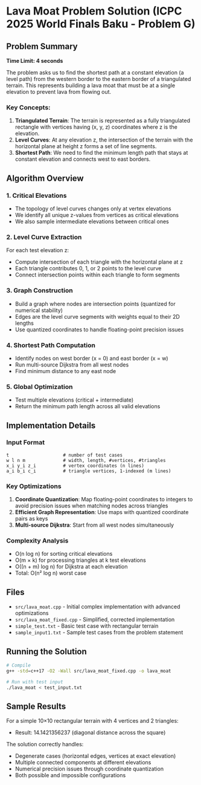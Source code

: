 # Lava Moat Problem Solution (ICPC 2025 World Finals Baku - Problem G)

## Problem Summary

**Time Limit: 4 seconds**

The problem asks us to find the shortest path at a constant elevation (a level path) from the western border to the eastern border of a triangulated terrain. This represents building a lava moat that must be at a single elevation to prevent lava from flowing out.

### Key Concepts:
1. **Triangulated Terrain**: The terrain is represented as a fully triangulated rectangle with vertices having (x, y, z) coordinates where z is the elevation.
2. **Level Curves**: At any elevation z, the intersection of the terrain with the horizontal plane at height z forms a set of line segments.
3. **Shortest Path**: We need to find the minimum length path that stays at constant elevation and connects west to east borders.

## Algorithm Overview

### 1. Critical Elevations
- The topology of level curves changes only at vertex elevations
- We identify all unique z-values from vertices as critical elevations
- We also sample intermediate elevations between critical ones

### 2. Level Curve Extraction
For each test elevation z:
- Compute intersection of each triangle with the horizontal plane at z
- Each triangle contributes 0, 1, or 2 points to the level curve
- Connect intersection points within each triangle to form segments

### 3. Graph Construction
- Build a graph where nodes are intersection points (quantized for numerical stability)
- Edges are the level curve segments with weights equal to their 2D lengths
- Use quantized coordinates to handle floating-point precision issues

### 4. Shortest Path Computation
- Identify nodes on west border (x = 0) and east border (x = w)
- Run multi-source Dijkstra from all west nodes
- Find minimum distance to any east node

### 5. Global Optimization
- Test multiple elevations (critical + intermediate)
- Return the minimum path length across all valid elevations

## Implementation Details

### Input Format
```
t                    # number of test cases
w l n m              # width, length, #vertices, #triangles
x_i y_i z_i          # vertex coordinates (n lines)
a_i b_i c_i          # triangle vertices, 1-indexed (m lines)
```

### Key Optimizations
1. **Coordinate Quantization**: Map floating-point coordinates to integers to avoid precision issues when matching nodes across triangles
2. **Efficient Graph Representation**: Use maps with quantized coordinate pairs as keys
3. **Multi-source Dijkstra**: Start from all west nodes simultaneously

### Complexity Analysis
- O(n log n) for sorting critical elevations
- O(m × k) for processing triangles at k test elevations
- O((n + m) log n) for Dijkstra at each elevation
- Total: O(n² log n) worst case

## Files

- `src/lava_moat.cpp` - Initial complex implementation with advanced optimizations
- `src/lava_moat_fixed.cpp` - Simplified, corrected implementation
- `simple_test.txt` - Basic test case with rectangular terrain
- `sample_input1.txt` - Sample test cases from the problem statement

## Running the Solution

```bash
# Compile
g++ -std=c++17 -O2 -Wall src/lava_moat_fixed.cpp -o lava_moat

# Run with test input
./lava_moat < test_input.txt
```

## Sample Results

For a simple 10×10 rectangular terrain with 4 vertices and 2 triangles:
- Result: 14.1421356237 (diagonal distance across the square)

The solution correctly handles:
- Degenerate cases (horizontal edges, vertices at exact elevation)
- Multiple connected components at different elevations
- Numerical precision issues through coordinate quantization
- Both possible and impossible configurations